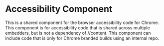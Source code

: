# Accessibility Component

This is a shared component for the browser accessibility code for Chrome.
This component is for accessibility code that is shared across multiple
embedders, but is not a dependency of //content. This component can
include code that is only for Chrome branded builds using an internal repo.
